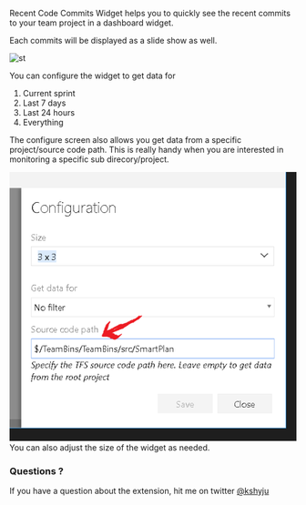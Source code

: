 Recent Code Commits Widget helps you to quickly see the recent commits to  your team project in a dashboard widget.

Each commits will be displayed as a slide show as well.


![st](https://kshyju.gallerycdn.vsassets.io/extensions/kshyju/recentcodecommitsext/1.1.8/1481733819715/Microsoft.VisualStudio.Services.Screenshots.1)



You can configure the widget to get data for 

1. Current sprint
2. Last 7 days
3. Last 24 hours
4. Everything 

The configure screen also allows you get data from a specific project/source code path. This is really handy when you are interested in monitoring a specific sub direcory/project.

![Configure project path](img/config-sourcepath.png)
You can also adjust the size of the widget as needed.

### Questions ? 

If you have a question about the extension, hit me on twitter [@kshyju](https://www.twitter.com/kshyju) 
